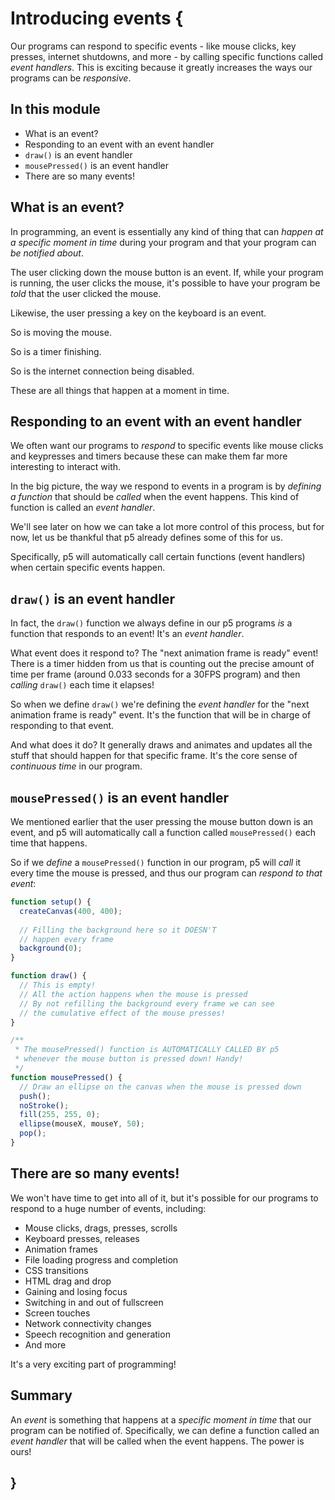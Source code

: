 # Introducing events {
   
Our programs can respond to specific events - like mouse clicks, key presses, internet shutdowns, and more - by calling specific functions called *event handlers*. This is exciting because it greatly increases the ways our programs can be *responsive*.

## In this module

- What is an event?
- Responding to an event with an event handler
- `draw()` is an event handler
- `mousePressed()` is an event handler
- There are so many events!

## What is an event?

In programming, an event is essentially any kind of thing that can *happen at a specific moment in time* during your program and that your program can *be notified about*.

The user clicking down the mouse button is an event. If, while your program is running, the user clicks the mouse, it's possible to have your program be *told* that the user clicked the mouse.

Likewise, the user pressing a key on the keyboard is an event.

So is moving the mouse.

So is a timer finishing.

So is the internet connection being disabled.

These are all things that happen at a moment in time.

## Responding to an event with an event handler

We often want our programs to *respond* to specific events like mouse clicks and keypresses and timers because these can make them far more interesting to interact with.

In the big picture, the way we respond to events in a program is by *defining a function* that should be *called* when the event happens. This kind of function is called an *event handler*.

We'll see later on how we can take a lot more control of this process, but for now, let us be thankful that p5 already defines some of this for us.

Specifically, p5 will automatically call certain functions (event handlers) when certain specific events happen.

## `draw()` is an event handler

In fact, the `draw()` function we always define in our p5 programs *is* a function that responds to an event! It's an *event handler*.

What event does it respond to? The "next animation frame is ready" event! There is a timer hidden from us that is counting out the precise amount of time per frame (around 0.033 seconds for a 30FPS program) and then *calling* `draw()` each time it elapses!

So when we define `draw()` we're defining the *event handler* for the "next animation frame is ready" event. It's the function that will be in charge of responding to that event.

And what does it do? It generally draws and animates and updates all the stuff that should happen for that specific frame. It's the core sense of *continuous time* in our program.

## `mousePressed()` is an event handler

We mentioned earlier that the user pressing the mouse button down is an event, and p5 will automatically call a function called `mousePressed()` each time that happens. 

So if we *define* a `mousePressed()` function in our program, p5 will *call* it every time the mouse is pressed, and thus our program can *respond to that event*:

```javascript
function setup() {
  createCanvas(400, 400);
  
  // Filling the background here so it DOESN'T
  // happen every frame
  background(0);
}

function draw() {
  // This is empty!
  // All the action happens when the mouse is pressed
  // By not refilling the background every frame we can see
  // the cumulative effect of the mouse presses!
}

/**
 * The mousePressed() function is AUTOMATICALLY CALLED BY p5
 * whenever the mouse button is pressed down! Handy!
 */
function mousePressed() {
  // Draw an ellipse on the canvas when the mouse is pressed down
  push();
  noStroke();
  fill(255, 255, 0);
  ellipse(mouseX, mouseY, 50);
  pop();
}
```

## There are so many events!

We won't have time to get into all of it, but it's possible for our programs to respond to a huge number of events, including:

- Mouse clicks, drags, presses, scrolls
- Keyboard presses, releases
- Animation frames
- File loading progress and completion
- CSS transitions
- HTML drag and drop
- Gaining and losing focus
- Switching in and out of fullscreen
- Screen touches
- Network connectivity changes
- Speech recognition and generation
- And more

It's a very exciting part of programming!

## Summary

An *event* is something that happens at a *specific moment in time* that our program can be notified of. Specifically, we can define a function called an *event handler* that will be called when the event happens. The power is ours!

    
## }
